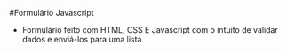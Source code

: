 #Formulário Javascript

- Formulário feito com HTML, CSS E Javascript com o intuito de validar dados e enviá-los para uma lista
